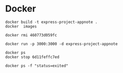 # Docker

    docker build -t express-project-appnote .
    docker  images
    
    docker rmi 460773d059fc
    
    docker run -p 3000:3000 -d express-project-appnote
    
    docker ps
    docker stop 6d11feffc7ed
    
    docker ps -f "status=exited"
